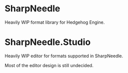 # SharpNeedle
Heavily WIP format library for Hedgehog Engine.

# SharpNeedle.Studio
Heavily WIP editor for formats supported in SharpNeedle.

Most of the editor design is still undecided.